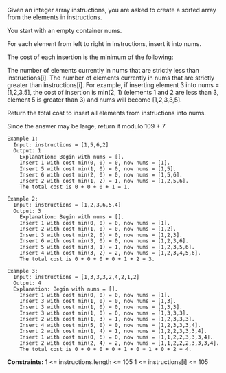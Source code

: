 Given an integer array instructions, you are asked to create a sorted array from the elements in instructions. 

You start with an empty container nums. 

For each element from left to right in instructions, insert it into nums. 

The cost of each insertion is the minimum of the following:

The number of elements currently in nums that are strictly less than instructions[i].
The number of elements currently in nums that are strictly greater than instructions[i].
For example, if inserting element 3 into nums = [1,2,3,5], the cost of insertion is min(2, 1) 
(elements 1 and 2 are less than 3, element 5 is greater than 3) and nums will become [1,2,3,3,5].

Return the total cost to insert all elements from instructions into nums. 

Since the answer may be large, return it modulo 109 + 7

 
```
Example 1:
  Input: instructions = [1,5,6,2]
  Output: 1
    Explanation: Begin with nums = [].
    Insert 1 with cost min(0, 0) = 0, now nums = [1].
    Insert 5 with cost min(1, 0) = 0, now nums = [1,5].
    Insert 6 with cost min(2, 0) = 0, now nums = [1,5,6].
    Insert 2 with cost min(1, 2) = 1, now nums = [1,2,5,6].
    The total cost is 0 + 0 + 0 + 1 = 1.

Example 2:
  Input: instructions = [1,2,3,6,5,4]
  Output: 3
    Explanation: Begin with nums = [].
    Insert 1 with cost min(0, 0) = 0, now nums = [1].
    Insert 2 with cost min(1, 0) = 0, now nums = [1,2].
    Insert 3 with cost min(2, 0) = 0, now nums = [1,2,3].
    Insert 6 with cost min(3, 0) = 0, now nums = [1,2,3,6].
    Insert 5 with cost min(3, 1) = 1, now nums = [1,2,3,5,6].
    Insert 4 with cost min(3, 2) = 2, now nums = [1,2,3,4,5,6].
    The total cost is 0 + 0 + 0 + 0 + 1 + 2 = 3.

Example 3:
  Input: instructions = [1,3,3,3,2,4,2,1,2]
  Output: 4
  Explanation: Begin with nums = [].
    Insert 1 with cost min(0, 0) = 0, now nums = [1].
    Insert 3 with cost min(1, 0) = 0, now nums = [1,3].
    Insert 3 with cost min(1, 0) = 0, now nums = [1,3,3].
    Insert 3 with cost min(1, 0) = 0, now nums = [1,3,3,3].
    Insert 2 with cost min(1, 3) = 1, now nums = [1,2,3,3,3].
    Insert 4 with cost min(5, 0) = 0, now nums = [1,2,3,3,3,4].
    ​​​​​​​Insert 2 with cost min(1, 4) = 1, now nums = [1,2,2,3,3,3,4].
    ​​​​​​​Insert 1 with cost min(0, 6) = 0, now nums = [1,1,2,2,3,3,3,4].
    ​​​​​​​Insert 2 with cost min(2, 4) = 2, now nums = [1,1,2,2,2,3,3,3,4].
    The total cost is 0 + 0 + 0 + 0 + 1 + 0 + 1 + 0 + 2 = 4.
```  

**Constraints:**
  1 <= instructions.length <= 105
  1 <= instructions[i] <= 105